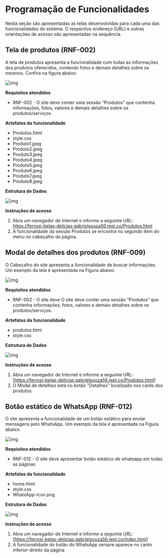 # Programação de Funcionalidades

Nesta seção são apresentadas as telas desenvolvidas para cada uma das funcionalidades do sistema. O respectivo endereço (URL) e outras orientações de acesso são apresentadas na sequência.

## Tela de produtos (RNF-002)
A tela de produtos apresenta a funcionalidade com todas as informações dos produtos oferecidos, contendo fotos e demais detalhes sobre os mesmos. Confira na figura abaixo:

![img](img/produtos1.png)

**Requisitos atendidos**
- RNF-002 - O site deve conter uma sessão “Produtos” que contenha informações, fotos, valores e demais detalhes sobre os produtos/serviços

**Artefatos da funcionalidade**
- Produtos.html
-	style.css
-	Produto1.jpeg
-	Produto2.jpeg
-	Produto3.jpeg
-	Produto4.jpeg
-	Produto5.jpeg
-	Produto6.jpeg
-	Produto7.jpeg
-	Produto8.jpeg

**Estrutura de Dados**

![img](img/codigo_produtos.png)

**Instruções de acesso**
1. Abra um navegador de Internet e informe a seguinte URL: https://ferrosi-belas-delicias.gabrielsouza56.repl.co/Produtos.html
2. A funcionalidade da sessão Produtos se encontra no segundo item do menu no cabeçalho da página.


## Modal de detalhes dos produtos (RNF-009)
O Cabeçalho do site apresenta a funcionalidade de buscar informações. Um exemplo da tela é apresentada na Figura abaixo:

![img](img/modal-produtos.png)

**Requisitos atendidos**
- RNF-002 - O site deve O site deve conter uma sessão “Produtos” que contenha informações, fotos, valores e demais detalhes sobre os produtos/serviços.

**Artefatos da funcionalidade**
- produtos.html
-	style.css

**Estrutura de Dados**

![img](img/modal-codigo.png)

**Instruções de acesso**
1. Abra um navegador de Internet e informe a seguinte URL: [https://ferrosi-belas-delicias.gabrielsouza56.repl.co/Produtos.html]
2. O Modal de detalhes está no botão "Detalhes" localizado nos cards dos produtos.


## Botão estático de WhatsApp (RNF-012)
O site apresenta a funcionalidade de um botão estático para enviar mensagens pelo WhatsApp. Um exemplo da tela é apresentada na Figura abaixo: 

![img](img/whatsapp.png)

**Requisitos atendidos**
- RNF-012 - O site deve apresentar botão estático de whatsapp em todas as páginas

**Artefatos da funcionalidade**
- home.html
-	style.css
-	WhatsApp-icon.png

**Estrutura de Dados**

![img](img/codigoWhatsapp.png)

**Instruções de acesso**
1. Abra um navegador de Internet e informe a seguinte URL: [https://ferrosi-belas-delicias.gabrielsouza56.repl.co/index.html]
2. A funcionalidade do botão do WhatsApp sempre aparece no canto inferior-direito da página
